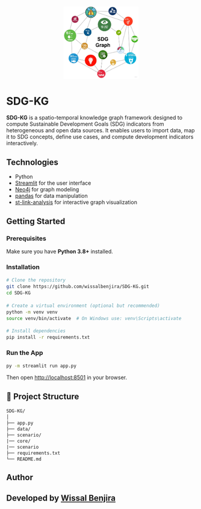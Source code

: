 <p align="center">
  <img src="data/logo3.png" alt="SDG-KG Logo" width="200"/>
</p>

# SDG-KG

**SDG-KG** is a spatio-temporal knowledge graph framework designed to compute Sustainable Development Goals (SDG) indicators from heterogeneous and open data sources. It enables users to import data, map it to SDG concepts, define use cases, and compute development indicators interactively.

## Technologies

- Python
- [Streamlit](https://streamlit.io/) for the user interface
- [Neo4j](https://neo4j.com/docs/) for graph modeling
- [pandas](https://pandas.pydata.org/) for data manipulation
- [st-link-analysis](https://pypi.org/project/st-link-analysis/) for interactive graph visualization

## Getting Started

### Prerequisites

Make sure you have **Python 3.8+** installed.

### Installation

```bash
# Clone the repository
git clone https://github.com/wissalbenjira/SDG-KG.git
cd SDG-KG

# Create a virtual environment (optional but recommended)
python -m venv venv
source venv/bin/activate  # On Windows use: venv\Scripts\activate

# Install dependencies
pip install -r requirements.txt
```

### Run the App

```bash
py -m streamlit run app.py
```

Then open [http://localhost:8501](http://localhost:8501) in your browser.

## 📂 Project Structure

```
SDG-KG/
│
├── app.py                        
├── data/                         
├── scenario/   
|── core/
|── scenario                
├── requirements.txt              
└── README.md
```

## Author

Developed by [Wissal Benjira](https://github.com/wissalbenjira)  
---
